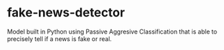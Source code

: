 # fake-news-detector
Model built in Python using Passive Aggresive Classification that is able to precisely tell if a news is fake or real.
